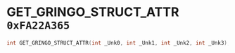 # GET_GRINGO_STRUCT_ATTR `0xFA22A365`

```cpp
int GET_GRINGO_STRUCT_ATTR(int _Unk0, int _Unk1, int _Unk2, int _Unk3);
```